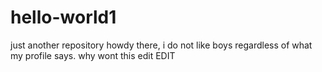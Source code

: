 # hello-world1
just another repository
howdy there, i do not like boys regardless of what my profile says.
why wont this edit
EDIT
